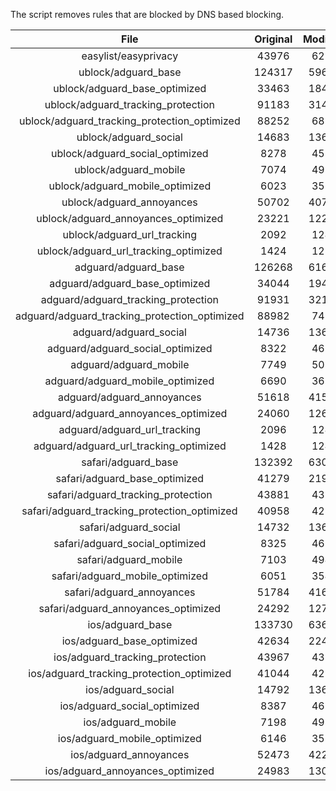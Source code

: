 The script removes rules that are blocked by DNS based blocking.


| File | Original | Modified |
|:----:|:-----:|:-----:|
| easylist/easyprivacy | 43976 | 6272 |
| ublock/adguard_base | 124317 | 59650 |
| ublock/adguard_base_optimized | 33463 | 18447 |
| ublock/adguard_tracking_protection | 91183 | 31436 |
| ublock/adguard_tracking_protection_optimized | 88252 | 6811 |
| ublock/adguard_social | 14683 | 13604 |
| ublock/adguard_social_optimized | 8278 | 4581 |
| ublock/adguard_mobile | 7074 | 4910 |
| ublock/adguard_mobile_optimized | 6023 | 3511 |
| ublock/adguard_annoyances | 50702 | 40717 |
| ublock/adguard_annoyances_optimized | 23221 | 12272 |
| ublock/adguard_url_tracking | 2092 | 1241 |
| ublock/adguard_url_tracking_optimized | 1424 | 1238 |
| adguard/adguard_base | 126268 | 61696 |
| adguard/adguard_base_optimized | 34044 | 19485 |
| adguard/adguard_tracking_protection | 91931 | 32132 |
| adguard/adguard_tracking_protection_optimized | 88982 | 7493 |
| adguard/adguard_social | 14736 | 13665 |
| adguard/adguard_social_optimized | 8322 | 4625 |
| adguard/adguard_mobile | 7749 | 5084 |
| adguard/adguard_mobile_optimized | 6690 | 3679 |
| adguard/adguard_annoyances | 51618 | 41555 |
| adguard/adguard_annoyances_optimized | 24060 | 12680 |
| adguard/adguard_url_tracking | 2096 | 1246 |
| adguard/adguard_url_tracking_optimized | 1428 | 1243 |
| safari/adguard_base | 132392 | 63086 |
| safari/adguard_base_optimized | 41279 | 21915 |
| safari/adguard_tracking_protection | 43881 | 4375 |
| safari/adguard_tracking_protection_optimized | 40958 | 4230 |
| safari/adguard_social | 14732 | 13655 |
| safari/adguard_social_optimized | 8325 | 4615 |
| safari/adguard_mobile | 7103 | 4946 |
| safari/adguard_mobile_optimized | 6051 | 3542 |
| safari/adguard_annoyances | 51784 | 41646 |
| safari/adguard_annoyances_optimized | 24292 | 12750 |
| ios/adguard_base | 133730 | 63606 |
| ios/adguard_base_optimized | 42634 | 22433 |
| ios/adguard_tracking_protection | 43967 | 4383 |
| ios/adguard_tracking_protection_optimized | 41044 | 4238 |
| ios/adguard_social | 14792 | 13687 |
| ios/adguard_social_optimized | 8387 | 4629 |
| ios/adguard_mobile | 7198 | 4988 |
| ios/adguard_mobile_optimized | 6146 | 3581 |
| ios/adguard_annoyances | 52473 | 42227 |
| ios/adguard_annoyances_optimized | 24983 | 13038 |